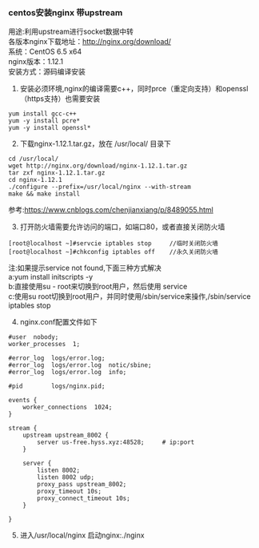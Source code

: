 ### centos安装nginx 带upstream

用途:利用upstream进行socket数据中转  
各版本nginx下载地址：http://nginx.org/download/  
系统：CentOS 6.5 x64  
nginx版本：1.12.1  
安装方式：源码编译安装  

1.  安装必须环境,nginx的编译需要c++，同时prce（重定向支持）和openssl（https支持）也需要安装  
```
yum install gcc-c++
yum -y install pcre*
yum -y install openssl*
```

2.  下载nginx-1.12.1.tar.gz，放在 /usr/local/ 目录下  
```
cd /usr/local/
wget http://nginx.org/download/nginx-1.12.1.tar.gz
tar zxf nginx-1.12.1.tar.gz
cd nginx-1.12.1
./configure --prefix=/usr/local/nginx --with-stream
make && make install
```
参考:https://www.cnblogs.com/chenjianxiang/p/8489055.html  

3.  打开防火墙需要允许访问的端口，如端口80，或者直接关闭防火墙  
```
[root@localhost ~]#servcie iptables stop     //临时关闭防火墙
[root@localhost ~]#chkconfig iptables off    //永久关闭防火墙
```
注:如果提示service not found,下面三种方式解决  
a:yum install initscripts -y  
b:直接使用su - root来切换到root用户，然后使用 service   
c:使用su root切换到root用户，并同时使用/sbin/service来操作,/sbin/service iptables stop
 
4.  nginx.conf配置文件如下  
```
#user  nobody;
worker_processes  1;

#error_log  logs/error.log;
#error_log  logs/error.log  notic/sbine;
#error_log  logs/error.log  info;

#pid        logs/nginx.pid;

events {
    worker_connections  1024;
}

stream {
    upstream upstream_8002 {
        server us-free.hyss.xyz:48528;     # ip:port
    }

    server {
        listen 8002;
        listen 8002 udp;
        proxy_pass upstream_8002;
        proxy_timeout 10s;
        proxy_connect_timeout 10s;   
    }

}
```

5.  进入/usr/local/nginx 启动nginx:./nginx